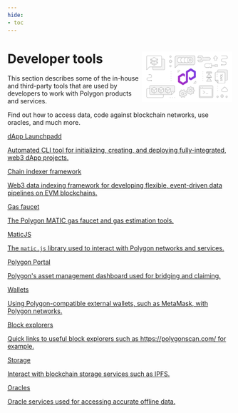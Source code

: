 ```yaml
---
hide:
- toc
---
```


<style>
   .git-revision-date-localized-plugin, .md-source-file, .md-content__button.md-icon {
      display: none;
   }
</style>

<div class="section-wrapper product-section-head">
      <div class="hero-image"><img src="../img/home/main-img.svg" loading="lazy" class="hero-image" style="width: 40%; float: right;"></div>
   <div class="hero-left">
      <h1 class="hero-heading">Developer tools</h1>
      <p class="hero-subtext">This section describes some of the in-house and third-party tools that are used by developers to work with Polygon products and services.</p>
      <p class="hero-subtext">Find out how to access data, code against blockchain networks, use oracles, and much more. </p>
   </div>
</div>
<div class="grid-container">
   <div class="grid-item">
      <a href="./dApp-development/launchpad/intro">
         <div class="product-list-item-header">
            <div class="feature-card-heading">dApp Launchpadd</div>
         </div>
         <p class="feature-paragraph">Automated CLI tool for initializing, creating, and deploying fully-integrated, web3 dApp projects.</p>
      </a>
   </div>
   <div class="grid-item">
      <a href="./chain-indexer-framework/overview">
         <div class="product-list-item-header">
            <div class="feature-card-heading">Chain indexer framework</div>
         </div>
         <p class="feature-paragraph">Web3 data indexing framework for developing flexible, event-driven data pipelines on EVM blockchains.</p>
      </a>
   </div>
   <div class="grid-item">
      <a href="./gas/matic-faucet">
         <div class="product-list-item-header">
            <div class="feature-card-heading">Gas faucet</div>
         </div>
         <p class="feature-paragraph">The Polygon MATIC gas faucet and gas estimation tools.</p>
      </a>
   </div>
   <div class="grid-item">
      <a href="./matic-js/get-started">
         <div class="product-list-item-header">
            <div class="feature-card-heading">MaticJS</div>
         </div>
         <p class="feature-paragraph">The <code>matic.js</code> library used to interact with Polygon networks and services.</p>
      </a>
   </div>
   <div class="grid-item">
      <a href="./wallets/portal">
         <div class="product-list-item-header">
            <div class="feature-card-heading">Polygon Portal</div>
         </div>
         <p class="feature-paragraph">Polygon's asset management dashboard used for bridging and claiming.</p>
      </a>
   </div>
   <div class="grid-item">
      <a href="./wallets/getting-started">
         <div class="product-list-item-header">
            <div class="feature-card-heading">Wallets</div>
         </div>
         <p class="feature-paragraph">Using Polygon-compatible external wallets, such as MetaMask, with Polygon networks.</p>
      </a>
   </div>
   <div class="grid-item">
      <a href="https://polygonscan.com/">
         <div class="product-list-item-header">
            <div class="feature-card-heading">Block explorers</div>
         </div>
         <p class="feature-paragraph">Quick links to useful block explorers such as https://polygonscan.com/ for example.</p>
      </a>
   </div>
   <div class="grid-item">
      <a href="./storage/ipfs">
         <div class="product-list-item-header">
            <div class="feature-card-heading">Storage</div>
         </div>
         <p class="feature-paragraph">Interact with blockchain storage services such as IPFS.</p>
      </a>
   </div>
   <div class="grid-item">
      <a href="./oracles/getting-started">
         <div class="product-list-item-header">
            <div class="feature-card-heading">Oracles</div>
         </div>
         <p class="feature-paragraph">Oracle services used for accessing accurate offline data.</p>
      </a>
   </div>
</div>
</div>